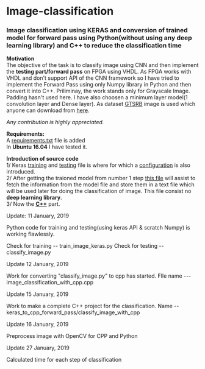 # Image-classification
### Image classification using KERAS and conversion of trained model for forward pass using Python(without using any deep learning library) and C++ to reduce the classification time
**Motivation** <br />
The objective of the task is to classify image using CNN and then implement the **testing part/forward pass** on FPGA using VHDL. As FPGA works with VHDL and don't support API of the CNN framework so I have tried to implement the Forward Pass using only Numpy library in Python and then convert it into C++. Priliminay, the work stands only for Grayscale Image. Padding hasn't used here. I have also choosen a minimum layer model(1 convolution layer and Dense layer). As dataset [GTSRB](http://benchmark.ini.rub.de/?section=gtsrb&subsection=dataset) image is used which anyone can download from [here](https://sid.erda.dk/public/archives/daaeac0d7ce1152aea9b61d9f1e19370/published-archive.html).

*Any contribution is highly appreciated.*

**Requirements:** <br />
A [requirements.txt](https://github.com/atifkarim/Image-classification/blob/master/requirements.txt) file is added <br />
In **Ubuntu 16.04** I have tested it.

**Introduction of source code** <br />
1/ Keras [training](https://github.com/atifkarim/Image-classification/blob/master/train_image_keras.py) and [testing](https://github.com/atifkarim/Image-classification/blob/master/test_image_keras.py) file is where for which a [configuration](https://github.com/atifkarim/Image-classification/blob/master/variable_config.json) is also introduced.
<br />
2/ After getting the traioned model from number 1 step [this file](https://github.com/atifkarim/Image-classification/blob/master/classify_image.py) will assist to fetch the information from the model file and store them in a text file which will be used later for doing the classification of image. This file consist no **deep learning library**.
<br />
3/ Now the [**C++**](https://github.com/atifkarim/Image-classification/tree/master/keras_to_cpp_forward_pass/classify_image_with_cpp) part.





Update: 11 January, 2019

Python code for training and testing(using keras API & scratch Numpy) is working flawlessly.

Check for training -- train_image_keras.py
Check for testing -- classify_image.py


Update 12 January, 2019

Work for converting "classify_image.py" to cpp has started. FIle name --- image_classification_with_cpp.cpp


Update 15 January, 2019

Work to make a complete C++ project for the classification. Name -- keras_to_cpp_forward_pass/classify_image_with_cpp

Update 16 January, 2019

Preprocess image with OpenCV for CPP and Python

Update 27 January, 2019

Calculated time for each step of classification
